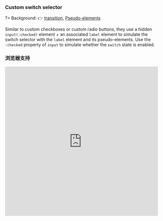 
### Custom switch selector

?> Background: :point_right: [transition](https://developer.mozilla.org/zh-CN/docs/Web/CSS/transition), [Pseudo-elements](https://developer.mozilla.org/zh-CN/docs/Learn/CSS/Introduction_to_CSS/Pseudo-classes_and_pseudo-elements#%E4%BC%AA%E5%85%83%E7%B4%A0)

Similar to custom checkboxes or custom radio buttons, they use a hidden `input(:checked)` element + an associated `label` element to simulate the switch selector with the `label` element and its pseudo-elements. Use the `:checked` property of `input` to simulate whether the `switch` state is enabled.

<vuep template="#custom-radio"></vuep>

<script v-pre type="text/x-template" id="custom-radio">
<style>
  main {
    width: 100%;
    padding: 60px 0;
    display: flex;
    justify-content: space-around;
    align-items: center;
    flex-wrap: wrap;
    user-select: none;
    font: 12px / 1 Helvetica, sans-serif;
  }
  label {
    position: relative;
    width: 48px;
    height: 20px;
    background: lightgrey;
    border-radius: 10px;
    cursor: pointer;
    transition: background .3s;
  }
  label[disabled] {
    cursor: not-allowed;
    opacity: .5;
  }
  label::before,
  label::after {
    transition: all .3s;
    position: absolute;
  }
  label::before {
    content: 'OFF';
    top: 4px;
    left: 21px;
    color: white;
    transform: scale(.7);
    font-weight: 700;
  }
  label::after {
    content: '';
    top: 1px;
    left: 1px;
    width: 18px;
    height: 18px;
    border-radius: 9px;
    background: white;
  }
  input[type="checkbox"]:checked + label {
    background: #b4a078;
  }
  input[type="checkbox"]:checked + label::before {
    content: 'ON';
    left: 6px;
  }
  input[type="checkbox"]:active + label::after {
    width: 23px;
  }
  input[type="checkbox"]:checked + label::after {
    left: 29px;
  }
  input[type="checkbox"]:checked:active + label::after {
    left: 24px;
  }
</style>
<template>
  <main>
    <input type="checkbox" id="switch" checked hidden>
    <label for="switch"></label>
    <input type="checkbox" id="switch-disabled" disabled hidden>
    <label for="switch-disabled" disabled></label>
    <input type="checkbox" id="switch-checked-disabled" checked disabled hidden>
    <label for="switch-checked-disabled" disabled></label>
  </main>
</template>
<script>
</script>
</script>

### 浏览器支持

<iframe
  width="100%"
  height="493px"
  frameborder="0"
  src="https://caniuse.bitsofco.de/embed/index.html?feat=transforms2d&amp;periods=future_2,future_1,current,past_1,past_2,past_3&amp;accessible-colours=false">
</iframe>
